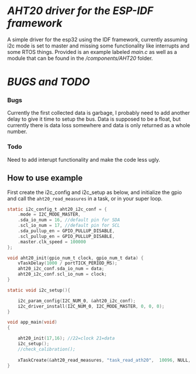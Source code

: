 # _AHT20 driver for the ESP-IDF framework_

A simple driver for the esp32 using the IDF framework, currently assuming i2c mode is set to master and missing some functionality like interrupts and some RTOS things. Provided is an example labeled _main.c_ as well as a module that can be found in the _/components/AHT20_ folder.

# _BUGS and TODO_
### Bugs 
Currently the first collected data is garbage, I probably need to add another delay to give it time to setup the bus. 
Data is supposed to be a float, but currently there is data loss somewhere and data is only returned as a whole number. 

### Todo
Need to add interupt functionality and make the code less ugly.

## How to use example
First create the i2c_config and i2c_setup as below, and initialize the gpio and call the `aht20_read_measures` in a task, or in your super loop.

```C
static i2c_config_t aht20_i2c_conf = {
    .mode = I2C_MODE_MASTER,
    .sda_io_num = 16, //default pin for SDA
    .scl_io_num = 17, //default pin for SCL
    .sda_pullup_en = GPIO_PULLUP_DISABLE,
    .scl_pullup_en = GPIO_PULLUP_DISABLE,
    .master.clk_speed = 100000
};

void aht20_init(gpio_num_t clock, gpio_num_t data) {
    vTaskDelay(1000 / portTICK_PERIOD_MS);
    aht20_i2c_conf.sda_io_num = data;
    aht20_i2c_conf.scl_io_num = clock;
}

static void i2c_setup(){

    i2c_param_config(I2C_NUM_0, &aht20_i2c_conf);
    i2c_driver_install(I2C_NUM_0, I2C_MODE_MASTER, 0, 0, 0);
}

void app_main(void)
{

    aht20_init(17,16); //22=clock 21=data
    i2c_setup();
    //check_calibration();
    
    xTaskCreate(&aht20_read_measures, "task_read_ath20",  10096, NULL, 0, NULL);
}

```


